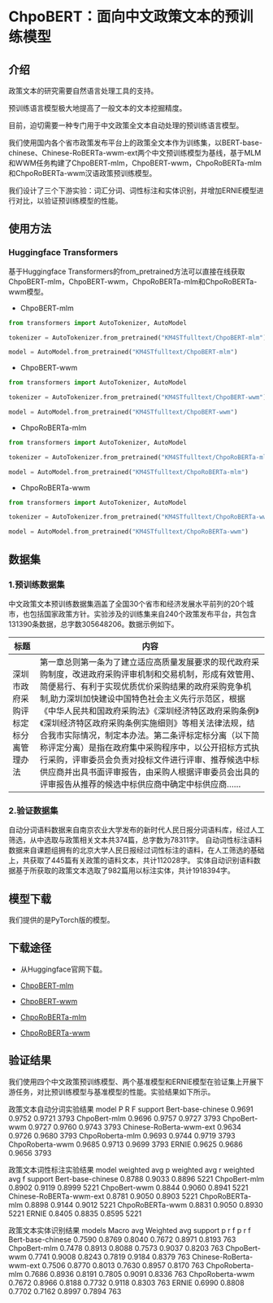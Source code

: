 # ChpoBERT：面向中文政策文本的预训练模型



## 介绍

政策文本的研究需要自然语言处理工具的支持。

预训练语言模型极大地提高了一般文本的文本挖掘精度。

目前，迫切需要一种专门用于中文政策全文本自动处理的预训练语言模型。

我们使用国内各个省市政策发布平台上的政策全文本作为训练集，以BERT-base-chinese、Chinese-RoBERTa-wwm-ext两个中文预训练模型为基线，基于MLM和WWM任务构建了ChpoBERT-mlm，ChpoBERT-wwm，ChpoRoBERTa-mlm和ChpoRoBERTa-wwm汉语政策预训练模型。

我们设计了三个下游实验：词汇分词、词性标注和实体识别，并增加ERNIE模型进行对比，以验证预训练模型的性能。



## 使用方法

### Huggingface Transformers

基于Huggingface Transformers的from_pretrained方法可以直接在线获取ChpoBERT-mlm，ChpoBERT-wwm，ChpoRoBERTa-mlm和ChpoRoBERTa-wwm模型。

- ChpoBERT-mlm

```python
from transformers import AutoTokenizer, AutoModel

tokenizer = AutoTokenizer.from_pretrained("KM4STfulltext/ChpoBERT-mlm")

model = AutoModel.from_pretrained("KM4STfulltext/ChpoBERT-mlm")
```

- ChpoBERT-wwm

```python
from transformers import AutoTokenizer, AutoModel

tokenizer = AutoTokenizer.from_pretrained("KM4STfulltext/ChpoBERT-wwm")

model = AutoModel.from_pretrained("KM4STfulltext/ChpoBERT-wwm")
```

- ChpoRoBERTa-mlm

```python
from transformers import AutoTokenizer, AutoModel

tokenizer = AutoTokenizer.from_pretrained("KM4STfulltext/ChpoRoBERTa-mlm")

model = AutoModel.from_pretrained("KM4STfulltext/ChpoRoBERTa-mlm")
```

- ChpoRoBERTa-wwm

```python
from transformers import AutoTokenizer, AutoModel

tokenizer = AutoTokenizer.from_pretrained("KM4STfulltext/ChpoRoBERTa-wwm")

model = AutoModel.from_pretrained("KM4STfulltext/ChpoRoBERTa-wwm")
```



## 数据集



### 1.预训练数据集

中文政策文本预训练数据集涵盖了全国30个省市和经济发展水平前列的20个城市，也包括国家政策方针。实验涉及的训练集来自240个政策发布平台，共包含131390条数据，总字数305648206。数据示例如下。

| 标题                                         | 内容                                                         |
| -------------------------------------------- | ------------------------------------------------------------ |
| 深圳市政府采购评标定标分离管理办法 | 第一章总则第一条为了建立适应高质量发展要求的现代政府采购制度，改进政府采购评审机制和交易机制，形成有效管用、简便易行、有利于实现优质优价采购结果的政府采购竞争机制,助力深圳加快建设中国特色社会主义先行示范区，根据《中华人民共和国政府采购法》《深圳经济特区政府采购条例》《深圳经济特区政府采购条例实施细则》等相关法律法规，结合我市实际情况，制定本办法。第二条评标定标分离（以下简称评定分离）是指在政府集中采购程序中，以公开招标方式执行采购，评审委员会负责对投标文件进行评审、推荐候选中标供应商并出具书面评审报告，由采购人根据评审委员会出具的评审报告从推荐的候选中标供应商中确定中标供应商……



### 2.验证数据集

自动分词语料数据来自南京农业大学发布的新时代人民日报分词语料库，经过人工筛选，从中选取与政策相关文本共374篇，总字数为78311字。
自动词性标注语料数据来自课题组拥有的北京大学人民日报经过词性标注的语料，在人工筛选的基础上，共获取了445篇有关政策的语料文本，共计112028字。
实体自动识别语料数据基于所获取的政策文本选取了982篇用以标注实体，共计1918394字。



## 模型下载

我们提供的是PyTorch版的模型。



## 下载途径

- 从Huggingface官网下载。

- [ChpoBERT-mlm](https://huggingface.co/KM4STfulltext/ChpoBERT-mlm)

- [ChpoBERT-wwm](https://huggingface.co/KM4STfulltext/ChpoBERT-wwm)

- [ChpoRoBERTa-mlm](https://huggingface.co/KM4STfulltext/ChpoRoBERTa-mlm)
- [ChpoRoBERTa-wwm](https://huggingface.co/KM4STfulltext/ChpoRoBERTa-wwm)



## 验证结果

我们使用四个中文政策预训练模型、两个基准模型和ERNIE模型在验证集上开展下游任务，对比预训练模型与基准模型的性能。实验结果如下所示。

政策文本自动分词实验结果
model	P	R	F	support
Bert-base-chinese	0.9691	0.9752	0.9721	3793
ChpoBert-mlm	0.9696	0.9757	0.9727	3793
ChpoBert-wwm	0.9727	0.9760	0.9743	3793
Chinese-RoBerta-wwm-ext	0.9634	0.9726	0.9680	3793
ChpoRoberta-mlm	0.9693	0.9744	0.9719	3793
ChpoRoberta-wwm	0.9685	0.9713	0.9699	3793
ERNIE	0.9625	0.9686	0.9656	3793

政策文本词性标注实验结果
model	weighted avg p	weighted avg r	weighted avg f	support
Bert-base-chinese	0.8788	0.9033	0.8896	5221
ChpoBert-mlm	0.8902	0.9119	0.8999	5221
ChpoBert-wwm	0.8844	0.9060	0.8941	5221
Chinese-RoBERTa-wwm-ext	0.8781	0.9050	0.8903	5221
ChpoRoBERTa-mlm	0.8898	0.9144	0.9012	5221
ChpoRoBERTa-wwm	0.8831	0.9050	0.8930	5221
ERNIE	0.8405	0.8835	0.8595	5221

政策文本实体识别结果
models	Macro avg	Weighted avg	support
	p	r	f	p	r	f	
Bert-base-chinese	0.7590	0.8769	0.8040	0.7672	0.8971	0.8193	763
ChpoBert-mlm	0.7478	0.8913	0.8088	0.7573	0.9037	0.8203	763
ChpoBert-wwm	0.7741	0.9008	0.8243	0.7819	0.9184	0.8379	763
Chinese-RoBerta-wwm-ext	0.7506	0.8770	0.8013	0.7630	0.8957	0.8170	763
ChpoRoberta-mlm	0.7686	0.8936	0.8191	0.7805	0.9091	0.8336	763
ChpoRoberta-wwm	0.7672	0.8966	0.8188	0.7732	0.9118	0.8303	763
ERNIE	0.6990	0.8808	0.7702	0.7162	0.8997	0.7894	763




